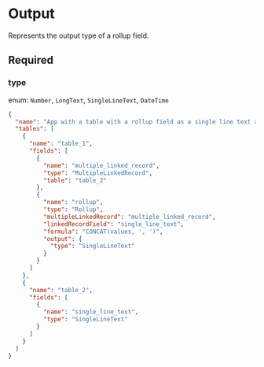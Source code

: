 # Output

Represents the output type of a rollup field.

## Required

### type

enum: `Number`, `LongText`, `SingleLineText`, `DateTime`

```json
{
  "name": "App with a table with a rollup field as a single line text and a CONCAT formula",
  "tables": [
    {
      "name": "table_1",
      "fields": [
        {
          "name": "multiple_linked_record",
          "type": "MultipleLinkedRecord",
          "table": "table_2"
        },
        {
          "name": "rollup",
          "type": "Rollup",
          "multipleLinkedRecord": "multiple_linked_record",
          "linkedRecordField": "single_line_text",
          "formula": "CONCAT(values, ', ')",
          "output": {
            "type": "SingleLineText"
          }
        }
      ]
    },
    {
      "name": "table_2",
      "fields": [
        {
          "name": "single_line_text",
          "type": "SingleLineText"
        }
      ]
    }
  ]
}
```

